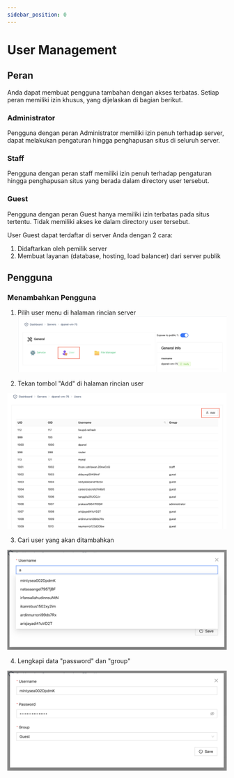 ```yaml
---
sidebar_position: 0
---
```


# User Management

## Peran

Anda dapat membuat pengguna tambahan dengan akses terbatas. Setiap peran memiliki izin khusus, yang dijelaskan di bagian berikut.

### Administrator
Pengguna dengan peran Administrator memiliki izin penuh terhadap server, dapat melakukan pengaturan hingga penghapusan situs di seluruh server.

### Staff
Pengguna dengan peran staff memiliki izin penuh terhadap pengaturan hingga penghapusan situs yang berada dalam directory user tersebut.

### Guest

Pengguna dengan peran Guest hanya memiliki izin terbatas pada situs tertentu. Tidak memiliki akses ke dalam directory user tersebut.

User Guest dapat terdaftar di server Anda dengan 2 cara:
1. Didaftarkan oleh pemilik server
2. Membuat layanan (database, hosting, load balancer) dari server publik


## Pengguna

### Menambahkan Pengguna

1. Pilih user menu di halaman rincian server
![Click User Menu](./../../../assets/vm-user-menu.png)

2. Tekan tombol "Add" di halaman rincian user

![Click Add User](./../../../assets/vm-user-add.png)

3. Cari user yang akan ditambahkan

![Find User](./../../../assets/vm-user-find-username.png)

4. Lengkapi data "password" dan "group"

![Completing User Data](./../../../assets/vm-user-complete-data.png)

<!-- ### Mengubah User
### Menghapus User -->